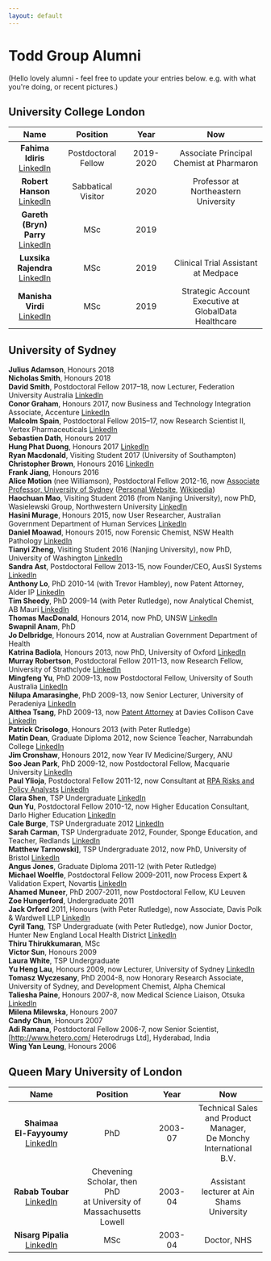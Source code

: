 ```yaml
---
layout: default
---
```

# Todd Group Alumni

(Hello lovely alumni - feel free to update your entries below. e.g. with what you're doing, or recent pictures.)

## University College London

|Name|Position|    Year    |Now|
|:------:|:------:|:------:|:------:|
|**Fahima Idiris** <br/>[LinkedIn](https://www.linkedin.com/in/fahima-idiris/)|Postdoctoral Fellow|2019-2020|Associate Principal Chemist at Pharmaron|
|**Robert Hanson** <br/>[LinkedIn](https://www.linkedin.com/in/robert-hanson-77073611/)|Sabbatical Visitor|2020|Professor at Northeastern University|
|**Gareth (Bryn) Parry** <br/>[LinkedIn](https://www.linkedin.com/in/gareth-bryn-parry-358204194/)|MSc|2019|
|**Luxsika Rajendra** <br/>[LinkedIn](https://www.linkedin.com/in/luxsika-rajendra-7b6858151/)|MSc|2019|Clinical Trial Assistant at Medpace|
|**Manisha Virdi** <br/>[LinkedIn](https://www.linkedin.com/in/manisha-virdi-44251a147/)|MSc|2019|Strategic Account Executive at GlobalData Healthcare|

## University of Sydney

**Julius Adamson**, Honours 2018  
**Nicholas Smith**, Honours 2018  
**David Smith**, Postdoctoral Fellow 2017–18, now Lecturer, Federation University Australia [LinkedIn](https://www.linkedin.com/in/david-smith-8366325a/)  
**Conor Graham**, Honours 2017, now Business and Technology Integration Associate, Accenture [LinkedIn](https://www.linkedin.com/in/conor-graham/)  
**Malcolm Spain**, Postdoctoral Fellow 2015–17, now Research Scientist II, Vertex Pharmaceuticals [LinkedIn](https://www.linkedin.com/in/malcolm-spain-79121817/)  
**Sebastien Dath**, Honours 2017  
**Hung Phat Duong**, Honours 2017 [LinkedIn](https://www.linkedin.com/in/hung-phat-duong-98a4b918b/)  
**Ryan Macdonald**, Visiting Student 2017 (University of Southampton)  
**Christopher Brown**, Honours 2016 [LinkedIn](https://www.linkedin.com/in/christopher-brown-9a8291145/)  
**Frank Jiang**, Honours 2016  
**Alice Motion** (nee Williamson), Postdoctoral Fellow 2012-16, now [Associate Professor, University of Sydney](https://www.sydney.edu.au/science/about/our-people/academic-staff/alice-motion.html) ([Personal Website](http://alicemotion.com/), [Wikipedia](https://en.wikipedia.org/wiki/Alice_Motion))  
**Haochuan Mao**, Visiting Student 2016 (from Nanjing University), now PhD, Wasielewski Group, Northwestern University [LinkedIn](https://www.linkedin.com/in/haochuan-mao-a14031173/)  
**Hasini Murage**, Honours 2015, now User Researcher, Australian Government Department of Human Services [LinkedIn](https://www.linkedin.com/in/hasini-murage-3a1533b4/)  
**Daniel Moawad**, Honours 2015, now Forensic Chemist, NSW Health Pathology [LinkedIn](https://www.linkedin.com/in/daniel-moawad-9b996b13b/)  
**Tianyi Zheng**, Visiting Student 2016 (Nanjing University), now PhD, University of Washington [LinkedIn](https://www.linkedin.com/in/tianyi-zheng-944524122/)  
**Sandra Ast**, Postdoctoral Fellow 2013-15, now Founder/CEO, AusSI Systems [LinkedIn](https://www.linkedin.com/in/sandraast)  
**Anthony Lo**, PhD 2010-14 (with Trevor Hambley), now Patent Attorney, Alder IP [LinkedIn](https://www.linkedin.com/in/anthony-lo-a14ba8122/)  
**Tim Sheedy**, PhD 2009-14 (with Peter Rutledge), now Analytical Chemist, AB Mauri [LinkedIn](https://www.linkedin.com/in/timothy-sheedy-64aa3a82/)  
**Thomas MacDonald**, Honours 2014, now PhD, UNSW [LinkedIn](https://www.linkedin.com/in/thomas-macdonald-293096b9/)  
**Swapnil Anam**, PhD  
**Jo Delbridge**, Honours 2014, now at Australian Government Department of Health  
**Katrina Badiola**, Honours 2013, now PhD, University of Oxford [LinkedIn](https://www.linkedin.com/in/katrina-badiola-3a949a47)  
**Murray Robertson**, Postdoctoral Fellow 2011-13, now Research Fellow, University of Strathclyde [LinkedIn](https://www.linkedin.com/in/murray-robertson-58b32939)  
**Mingfeng Yu**, PhD 2009-13, now Postdoctoral Fellow, University of South Australia [LinkedIn](https://www.linkedin.com/in/mingfeng-felix-yu-b8591636/)  
**Nilupa Amarasinghe**, PhD 2009-13, now Senior Lecturer, University of Peradeniya [LinkedIn](https://www.linkedin.com/in/nilupa-amarasinghe-9476b515/)  
**Althea Tsang**, PhD 2009-13, now [Patent Attorney](http://www.davies.com.au/people/althea-tsang) at Davies Collison Cave [LinkedIn](https://www.linkedin.com/in/althea-tsang-145a3382/)  
**Patrick Crisologo**, Honours 2013 (with Peter Rutledge)  
**Matin Dean**, Graduate Diploma 2012, now Science Teacher, Narrabundah College [LinkedIn](https://www.linkedin.com/in/matin-dean-17891984/)  
**Jim Cronshaw**, Honours 2012, now Year IV Medicine/Surgery, ANU  
**Soo Jean Park**, PhD 2009-12, now Postdoctoral Fellow, Macquarie University [LinkedIn](https://www.linkedin.com/in/soo-jean-park-01863b32)  
**Paul Ylioja**, Postdoctoral Fellow 2011-12, now Consultant at [RPA Risks and Policy Analysts](http://www.rpaltd.co.uk/) [LinkedIn](https://www.linkedin.com/in/paulylioja/)  
**Clara Shen**, TSP Undergraduate [LinkedIn](https://www.linkedin.com/in/clarashen/)  
**Qun Yu**, Postdoctoral Fellow 2010-12, now Higher Education Consultant, Darlo Higher Education [LinkedIn](https://www.linkedin.com/in/dr-qun-yu-a8b088100/)  
**Cale Burge**, TSP Undergraduate 2012 [LinkedIn](https://www.linkedin.com/in/cale-burge-7b55b83a/)  
**Sarah Carman**, TSP Undergraduate 2012, Founder, Sponge Education, and Teacher, Redlands [LinkedIn](https://www.linkedin.com/in/sarahcarman/)  
**Matthew Tarnowski]**, TSP Undergraduate 2012, now PhD, University of Bristol [LinkedIn](https://www.linkedin.com/in/matt-tarnowski/)  
**Angus Jones**, Graduate Diploma 2011-12 (with Peter Rutledge)  
**Michael Woelfle**, Postdoctoral Fellow 2009-2011, now Process Expert & Validation Expert, Novartis [LinkedIn](https://www.linkedin.com/in/michael-w%C3%B6lfle-03118b33)  
**Ahamed Muneer**, PhD 2007-2011, now Postdoctoral Fellow, KU Leuven  
**Zoe Hungerford**, Undergraduate 2011  
**Jack Orford** 2011, Honours (with Peter Rutledge), now Associate, Davis Polk & Wardwell LLP [LinkedIn](https://www.linkedin.com/in/jackorford/)  
**Cyril Tang**, TSP Undergraduate (with Peter Rutledge), now Junior Doctor, Hunter New England Local Health District [LinkedIn](https://www.linkedin.com/in/cyril-tang-65665462/)  
**Thiru Thirukkumaran**, MSc  
**Victor Sun**, Honours 2009  
**Laura White**, TSP Undergraduate  
**Yu Heng Lau**, Honours 2009, now Lecturer, University of Sydney [LinkedIn](https://www.linkedin.com/in/yuhenglau/)  
**Tomasz Wyczesany**, PhD 2004-8, now Honorary Research Associate, University of Sydney, and Development Chemist, Alpha Chemical  
**Taliesha Paine**, Honours 2007-8, now Medical Science Liaison, Otsuka [LinkedIn](https://www.linkedin.com/in/taliesha-paine-193607a0)  
**Milena Milewska**, Honours 2007  
**Candy Chun**, Honours 2007  
**Adi Ramana**, Postdoctoral Fellow 2006-7, now Senior Scientist, [http://www.hetero.com/ Heterodrugs Ltd], Hyderabad, India  
**Wing Yan Leung**, Honours 2006  

## Queen Mary University of London

|        Name        |Position|    Year    |Now|
|:------:|:------:|:------:|:------:|
|**Shaimaa <br/>El-Fayyoumy** <br/>[LinkedIn](https://www.linkedin.com/in/shaimaa-el-fayyoumy/)|PhD|2003-07|Technical Sales and Product Manager, <br/>De Monchy International B.V.|
|**Rabab Toubar** <br/>[LinkedIn](https://www.linkedin.com/in/rabab-toubar-4a8ba716/)|Chevening Scholar, then PhD <br/>at University of Massachusetts Lowell|2003-04|Assistant lecturer at Ain Shams University|
|**Nisarg Pipalia** <br/>[LinkedIn](https://www.linkedin.com/in/nisarg-pipalia-51872b7b/)|MSc|2003-04|Doctor, NHS|
